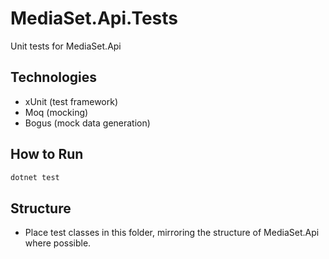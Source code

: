 # MediaSet.Api.Tests

Unit tests for MediaSet.Api

## Technologies
- xUnit (test framework)
- Moq (mocking)
- Bogus (mock data generation)

## How to Run

```bash
dotnet test
```

## Structure
- Place test classes in this folder, mirroring the structure of MediaSet.Api where possible.
